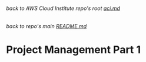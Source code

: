 ###### back to AWS Cloud Institute repo's root [aci.md](./aci.md)
###### back to repo's main [README.md](../../README.md)
# Project Management Part 1

